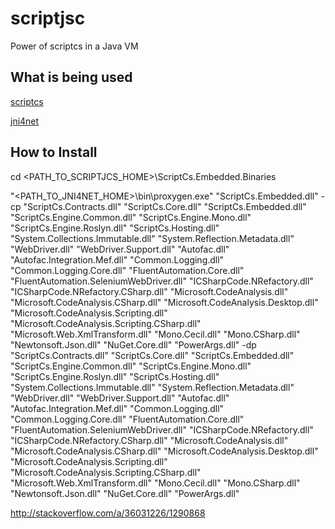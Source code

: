 # scriptjsc
Power of scriptcs in a Java VM

## What is being used


[scriptcs](https://github.com/mfyuce/scriptcs)

[jni4net](https://github.com/jni4net/jni4net)


## How to Install

cd <PATH_TO_SCRIPTJCS_HOME>\ScriptCs.Embedded.Binaries

"<PATH_TO_JNI4NET_HOME>\bin\proxygen.exe" "ScriptCs.Embedded.dll" -cp  "ScriptCs.Contracts.dll" "ScriptCs.Core.dll" "ScriptCs.Embedded.dll" "ScriptCs.Engine.Common.dll" "ScriptCs.Engine.Mono.dll" "ScriptCs.Engine.Roslyn.dll" "ScriptCs.Hosting.dll" "System.Collections.Immutable.dll" "System.Reflection.Metadata.dll" "WebDriver.dll" "WebDriver.Support.dll" "Autofac.dll" "Autofac.Integration.Mef.dll" "Common.Logging.dll" "Common.Logging.Core.dll" "FluentAutomation.Core.dll" "FluentAutomation.SeleniumWebDriver.dll" "ICSharpCode.NRefactory.dll" "ICSharpCode.NRefactory.CSharp.dll" "Microsoft.CodeAnalysis.dll" "Microsoft.CodeAnalysis.CSharp.dll" "Microsoft.CodeAnalysis.Desktop.dll" "Microsoft.CodeAnalysis.Scripting.dll" "Microsoft.CodeAnalysis.Scripting.CSharp.dll" "Microsoft.Web.XmlTransform.dll" "Mono.Cecil.dll" "Mono.CSharp.dll" "Newtonsoft.Json.dll" "NuGet.Core.dll" "PowerArgs.dll" -dp  "ScriptCs.Contracts.dll" "ScriptCs.Core.dll" "ScriptCs.Embedded.dll" "ScriptCs.Engine.Common.dll" "ScriptCs.Engine.Mono.dll" "ScriptCs.Engine.Roslyn.dll" "ScriptCs.Hosting.dll" "System.Collections.Immutable.dll" "System.Reflection.Metadata.dll" "WebDriver.dll" "WebDriver.Support.dll" "Autofac.dll" "Autofac.Integration.Mef.dll" "Common.Logging.dll" "Common.Logging.Core.dll" "FluentAutomation.Core.dll" "FluentAutomation.SeleniumWebDriver.dll" "ICSharpCode.NRefactory.dll" "ICSharpCode.NRefactory.CSharp.dll" "Microsoft.CodeAnalysis.dll" "Microsoft.CodeAnalysis.CSharp.dll" "Microsoft.CodeAnalysis.Desktop.dll" "Microsoft.CodeAnalysis.Scripting.dll" "Microsoft.CodeAnalysis.Scripting.CSharp.dll" "Microsoft.Web.XmlTransform.dll" "Mono.Cecil.dll" "Mono.CSharp.dll" "Newtonsoft.Json.dll" "NuGet.Core.dll" "PowerArgs.dll"

http://stackoverflow.com/a/36031226/1290868
